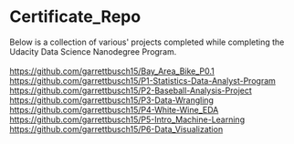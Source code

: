# Certificate_Repo

Below is a collection of various' projects completed while completing the Udacity Data Science Nanodegree Program.
<br/><br/>
https://github.com/garrettbusch15/Bay_Area_Bike_P0.1<br/>
https://github.com/garrettbusch15/P1-Statistics-Data-Analyst-Program<br/>
https://github.com/garrettbusch15/P2-Baseball-Analysis-Project<br/>
https://github.com/garrettbusch15/P3-Data-Wrangling<br/>
https://github.com/garrettbusch15/P4-White-Wine_EDA<br/>
https://github.com/garrettbusch15/P5-Intro_Machine-Learning<br/>
https://github.com/garrettbusch15/P6-Data_Visualization<br/>
